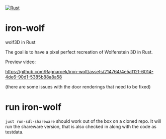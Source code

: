 [![Rust](https://github.com/Ragnaroek/iron-wolf/actions/workflows/rust.yml/badge.svg)](https://github.com/Ragnaroek/iron-wolf/actions/workflows/rust.yml)

# iron-wolf
wolf3D in Rust

The goal is to have a pixel perfect recreation of Wolfenstein 3D in Rust.

Preview video:

https://github.com/Ragnaroek/iron-wolf/assets/214764/4e5a112f-6014-4de6-90d1-5385b88a8a58

(there are some issues with the door renderings that need to be fixed)

# run iron-wolf

`just run-sdl-shareware` should work out of the box on a cloned repo.
It will run the shareware version, that is also checked in along with the code
as testdata.
